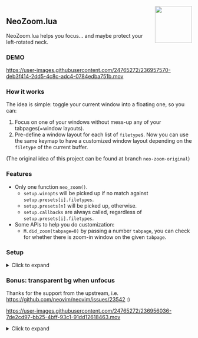 <img src="https://neovim.io/logos/neovim-mark-flat.png" align="right" width="100" />

NeoZoom.lua
---

NeoZoom.lua helps you focus... and maybe protect your left-rotated neck.


### DEMO

https://user-images.githubusercontent.com/24765272/236957570-deb3f414-2dd5-4c8c-adc4-0784edba751b.mov


### How it works

The idea is simple: toggle your current window into a floating one, so you can:

1. Focus on one of your windows without mess-up any of your tabpages(=window layouts).
2. Pre-define a window layout for each list of `filetype`s. Now you can use the same
   keymap to have a customized window layout depending on the `filetype` of the current buffer.

(The original idea of this project can be found at branch `neo-zoom-original`)


### Features

- Only one function `neo_zoom()`.
  - `setup.winopts` will be picked up if no match against `setup.presets[i].filetypes`.
  - `setup.presets[n]` will be picked up, otherwise.
  - `setup.callbacks` are always called, regardless of `setup.presets[i].filetypes`.
- Some APIs to help you do customization:
  - `M.did_zoom(tabpage=0)` by passing a number `tabpage`, you can check for whether there is zoom-in window on the given `tabpage`.


### Setup

<details>
<summary>Click to expand </summary>
<br>

> NOTE: remove `use` if you're using `lazy.nvim`.

```lua
use {
  'nyngwang/NeoZoom.lua',
  config = function ()
    require('neo-zoom').setup {
      popup = { enabled = true }, -- this is the default.
      -- NOTE: Add popup-effect (replace the window on-zoom with a `[No Name]`).
      -- EXPLAIN: This improves the performance, and you won't see two
      --          identical buffers got updated at the same time.
      -- popup = {
      --   enabled = true,
      --   exclude_filetypes = {},
      --   exclude_buftypes = {},
      -- },
      exclude_buftypes = { 'terminal' },
      -- exclude_filetypes = { 'lspinfo', 'mason', 'lazy', 'fzf', 'qf' },
      winopts = {
        offset = {
          -- NOTE: omit `top`/`left` to center the floating window vertically/horizontally.
          -- top = 0,
          -- left = 0.17,
          width = 150,
          height = 0.85,
        },
        -- NOTE: check :help nvim_open_win() for possible border values.
        border = 'thicc', -- this is a preset, try it :)
      },
      presets = {
        {
          -- NOTE: regex pattern can be used here!
          filetypes = { 'dapui_.*', 'dap-repl' },
          winopts = {
            offset = { top = 0.02, left = 0.26, width = 0.74, height = 0.25 },
          },
        },
        {
          filetypes = { 'markdown' },
          callbacks = {
            function () vim.wo.wrap = true end,
          },
        },
      },
    }
    vim.keymap.set('n', '<CR>', function () vim.cmd('NeoZoomToggle') end, { silent = true, nowait = true })
  end
}
```

</details>


### Bonus: transparent bg when unfocus

Thanks for the support from the upstream, i.e. https://github.com/neovim/neovim/issues/23542 :) 

https://user-images.githubusercontent.com/24765272/236956036-7de2cd97-bb25-4bff-93c1-91dd12618463.mov

<details>
<summary>Click to expand</summary>
<br>

```lua
vim.api.nvim_create_autocmd({ 'WinEnter' }, {
  callback = function ()
    local zoom_book = require('neo-zoom').zoom_book

    if require('neo-zoom').is_neo_zoom_float()
    then for z, _ in pairs(zoom_book) do vim.wo[z].winbl = 0 end
    else for z, _ in pairs(zoom_book) do vim.wo[z].winbl = 20 end
    end
  end
})
```

</details>
